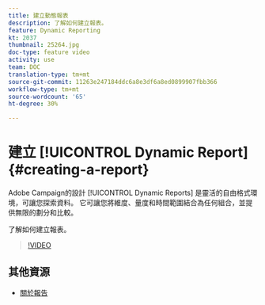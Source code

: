```yaml
---
title: 建立動態報表
description: 了解如何建立報表。
feature: Dynamic Reporting
kt: 2037
thumbnail: 25264.jpg
doc-type: feature video
activity: use
team: DOC
translation-type: tm+mt
source-git-commit: 11263e247184ddc6a8e3df6a8ed0899907fbb366
workflow-type: tm+mt
source-wordcount: '65'
ht-degree: 30%

---
```



# 建立 [!UICONTROL Dynamic Report]{#creating-a-report}

Adobe Campaign的設計 [!UICONTROL Dynamic Reports] 是靈活的自由格式環境，可讓您探索資料。 它可讓您將維度、量度和時間範圍結合為任何組合，並提供無限的劃分和比較。

了解如何建立報表。

>[!VIDEO](https://video.tv.adobe.com/v/25264/?quality=12)

## 其他資源

* [關於報告](https://docs.adobe.com/content/help/en/campaign-standard/using/reporting/about-reporting/about-dynamic-reports.html)
